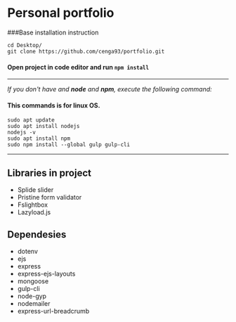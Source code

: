 # Personal portfolio

###Base installation instruction
  ```shell
  cd Desktop/
  git clone https://github.com/cenga93/portfolio.git
  ```
#### Open project in code editor and run `npm install`
***

_If you don't have and **node** and **npm**, execute the following command:_
#### This commands is for linux OS.
  ```shell
  sudo apt update
  sudo apt install nodejs
  nodejs -v
  sudo apt install npm
  sudo npm install --global gulp gulp-cli
  ```
***
## Libraries in project
* Splide slider
* Pristine form validator
* Fslightbox
* Lazyload.js

## Dependesies
* dotenv
* ejs
* express
* express-ejs-layouts
* mongoose
* gulp-cli
* node-gyp
* nodemailer
* express-url-breadcrumb
